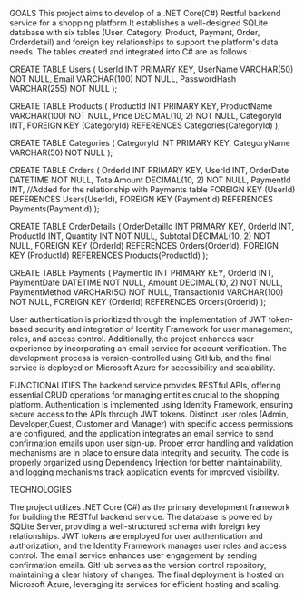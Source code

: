 GOALS
This project aims to develop of a .NET Core(C#) Restful backend service for a shopping platform.It establishes a well-designed SQLite database with six tables (User, Category, Product, Payment, Order, Orderdetail) and foreign key relationships to support the platform's data needs. The tables created and integrated into C# are as follows :

CREATE TABLE Users (
    UserId INT PRIMARY KEY,
    UserName VARCHAR(50) NOT NULL,
    Email VARCHAR(100) NOT NULL,
    PasswordHash VARCHAR(255) NOT NULL
);

CREATE TABLE Products (
    ProductId INT PRIMARY KEY,
    ProductName VARCHAR(100) NOT NULL,
    Price DECIMAL(10, 2) NOT NULL,
    CategoryId INT,
    FOREIGN KEY (CategoryId) REFERENCES Categories(CategoryId)
);

CREATE TABLE Categories (
    CategoryId INT PRIMARY KEY,
    CategoryName VARCHAR(50) NOT NULL
);

CREATE TABLE Orders (
    OrderId INT PRIMARY KEY,
    UserId INT,
    OrderDate DATETIME NOT NULL,
    TotalAmount DECIMAL(10, 2) NOT NULL,
    PaymentId INT,   //Added for the relationship with Payments table
    FOREIGN KEY (UserId) REFERENCES Users(UserId),
    FOREIGN KEY (PaymentId) REFERENCES Payments(PaymentId)
);

CREATE TABLE OrderDetails (
    OrderDetailId INT PRIMARY KEY,
    OrderId INT,
    ProductId INT,
    Quantity INT NOT NULL,
    Subtotal DECIMAL(10, 2) NOT NULL,
    FOREIGN KEY (OrderId) REFERENCES Orders(OrderId),
    FOREIGN KEY (ProductId) REFERENCES Products(ProductId)
);

CREATE TABLE Payments (
    PaymentId INT PRIMARY KEY,
    OrderId INT,
    PaymentDate DATETIME NOT NULL,
    Amount DECIMAL(10, 2) NOT NULL,
    PaymentMethod VARCHAR(50) NOT NULL,
    TransactionId VARCHAR(100) NOT NULL,
    FOREIGN KEY (OrderId) REFERENCES Orders(OrderId)
);

User authentication is prioritized through the implementation of JWT token-based security and integration of Identity Framework for user management, roles, and access control. Additionally, the project enhances user experience by incorporating an email service for account verification. The development process is version-controlled using GitHub, and the final service is deployed on Microsoft Azure for accessibility and scalability.

FUNCTIONALITIES
The backend service provides RESTful APIs, offering essential CRUD operations for managing entities crucial to the shopping platform. Authentication is implemented using Identity Framework, ensuring secure access to the APIs through JWT tokens. Distinct user roles (Admin, Developer,Guest, Customer and Manager) with specific access permissions are configured, and the application integrates an email service to send confirmation emails upon user sign-up. Proper error handling and validation mechanisms are in place to ensure data integrity and security. The code is properly organized using Dependency Injection for better maintainability, and logging mechanisms track application events for improved visibility.

TECHNOLOGIES 

The project utilizes .NET Core (C#) as the primary development framework for building the RESTful backend service. The database is powered by SQLite Server, providing a well-structured schema with foreign key relationships. JWT tokens are employed for user authentication and authorization, and the Identity Framework manages user roles and access control. The email service enhances user engagement by sending confirmation emails. GitHub serves as the version control repository, maintaining a clear history of changes. The final deployment is hosted on Microsoft Azure, leveraging its services for efficient hosting and scaling.






